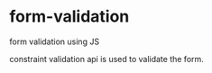 # form-validation
form validation using JS

constraint validation api is used to validate the form.
